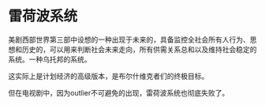 # 雷荷波系统

美剧西部世界第三部中设想的一种出现于未来的，具备监控全社会所有人行为、思想和历史的，可以用来判断社会未来走向，所有供需关系总和以及维持社会稳定的系统。一种乌托邦的系统。

这实际上是计划经济的高级版本，是布尔什维克者们的终极目标。

但在电视剧中，因为outlier不可避免的出现，雷荷波系统也彻底失败了。
